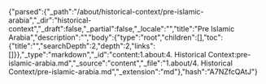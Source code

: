 {"parsed":{"_path":"/about/historical-context/pre-islamic-arabia","_dir":"historical-context","_draft":false,"_partial":false,"_locale":"","title":"Pre Islamic Arabia","description":"","body":{"type":"root","children":[],"toc":{"title":"","searchDepth":2,"depth":2,"links":[]}},"_type":"markdown","_id":"content:1.about:4. Historical Context:pre-islamic-arabia.md","_source":"content","_file":"1.about/4. Historical Context/pre-islamic-arabia.md","_extension":"md"},"hash":"A7NZfcQAtJ"}